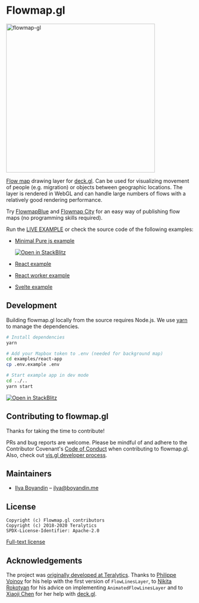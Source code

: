 # Flowmap.gl

<a href=https://visgl.github.io/flowmap.gl/><img alt=flowmap-gl src=https://user-images.githubusercontent.com/351828/147912794-36eab3ce-7ce3-40d6-ad24-4a11c1bda924.jpg width=400></a>

[Flow map](https://en.wikipedia.org/wiki/Flow_map) drawing layer for [deck.gl](http://deck.gl). Can be used for visualizing movement of people (e.g. migration) or objects between geographic locations. The layer is rendered in WebGL and can handle large numbers of flows with a relatively good rendering performance.

Try [FlowmapBlue](https://flowmap.blue/) and [Flowmap City](https://flowmap.city/) for an easy way of publishing flow maps (no programming skills required).

Run the [LIVE EXAMPLE](https://visgl.github.io/flowmap.gl/) or
check the source code of the following examples:

- [Minimal Pure js example](https://github.com/ilyabo/flowmap.gl-purejs-example)

  [![Open in StackBlitz](https://developer.stackblitz.com/img/open_in_stackblitz_small.svg)](https://stackblitz.com/github/ilyabo/flowmap.gl-purejs-example?file=main.js)

- [React example](./examples/react-app)
- [React worker example](./examples/react-worker-app)
- [Svelte example](./examples/svelte-app)

## Development

Building flowmap.gl locally from the source requires Node.js.
We use [yarn](https://yarnpkg.com/en/docs/install) to manage the dependencies.

```bash
# Install dependencies
yarn

# Add your Mapbox token to .env (needed for background map)
cd examples/react-app
cp .env.example .env

# Start example app in dev mode
cd ../..
yarn start
```

[![Open in StackBlitz](https://developer.stackblitz.com/img/open_in_stackblitz_small.svg)](https://stackblitz.com/github/visgl/flowmap.gl?file=examples%2Freact-app%2Fsrc%2FApp.tsx)

## Contributing to flowmap.gl

Thanks for taking the time to contribute!

PRs and bug reports are welcome.
Please be mindful of and adhere to the Contributor Covenant's [Code of Conduct](CODE_OF_CONDUCT.md) when contributing to flowmap.gl. Also, check out [vis.gl developer process](https://www.github.com/visgl/tsc/tree/master/developer-process).

## Maintainers

- [Ilya Boyandin](https://github.com/ilyabo) – ilya@boyandin.me

## License

    Copyright (c) Flowmap.gl contributors
    Copyright (c) 2018-2020 Teralytics
    SPDX-License-Identifier: Apache-2.0

[Full-text license](LICENSE)

## Acknowledgements

The project was [originally developed at Teralytics](https://github.com/teralytics/flowmap.gl). Thanks to [Philippe Voinov](https://github.com/tehwalris) for his help with the first version of `FlowLinesLayer`, to [Nikita Rokotyan](https://github.com/rokotyan) for his advice on implementing `AnimatedFlowLinesLayer` and to [Xiaoji Chen](https://github.com/pessimistress) for her help with [deck.gl](http://deck.gl).
